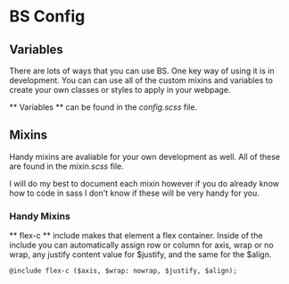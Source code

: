 # BS Config

## Variables
There are lots of ways that you can use BS. One key way of using it is in development. You can can use all of the custom mixins and variables to create your own classes or styles to apply in your webpage.

** Variables ** can be found in the _config.scss_ file.

## Mixins

Handy mixins are avaliable for your own development as well. All of these are found in the _mixin.scss_ file.

I will do my best to document each mixin however if you do already know how to code in sass I don't know if these will be very handy for you.

### Handy Mixins

** flex-c ** include makes that element a flex container. Inside of the include you can automatically assign row or column for axis, wrap or no wrap, any justify content value for $justify, and the same for the $align.

    @include flex-c ($axis, $wrap: nowrap, $justify, $align);
